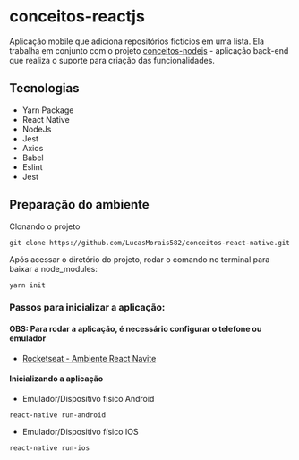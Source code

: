 # conceitos-reactjs

Aplicação mobile que adiciona repositórios fictícios em uma lista. Ela trabalha em conjunto com o projeto [conceitos-nodejs](https://github.com/LucasMorais582/conceitos-nodejs) - aplicação back-end que realiza o suporte para criação das funcionalidades.

## Tecnologias

- Yarn Package
- React Native
- NodeJs
- Jest
- Axios
- Babel
- Eslint
- Jest

## Preparação do ambiente

Clonando o projeto
```
git clone https://github.com/LucasMorais582/conceitos-react-native.git
```
Após acessar o diretório do projeto, rodar o comando no terminal para baixar a node_modules:
```
yarn init
```

### Passos para inicializar a aplicação:

#### OBS: Para rodar a aplicação, é necessário configurar o telefone ou emulador

- [Rocketseat - Ambiente React Navite](https://react-native.rocketseat.dev/)

#### Inicializando a aplicação

- Emulador/Dispositivo físico Android
```
react-native run-android
```

- Emulador/Dispositivo físico IOS
```
react-native run-ios
```
